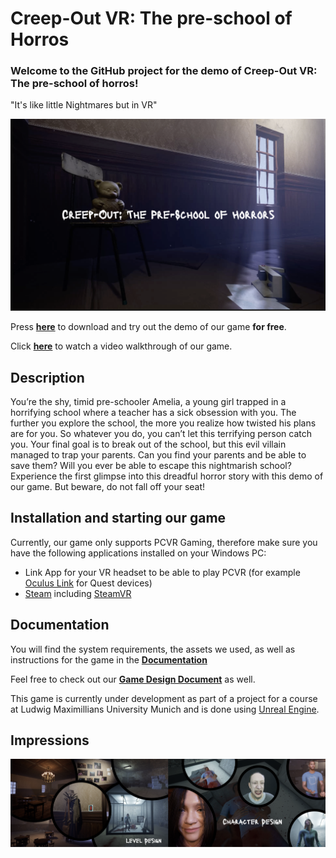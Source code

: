 # Creep-Out VR: The pre-school of Horros

### Welcome to the GitHub project for the demo of Creep-Out VR: The pre-school of horros!
"It's like little Nightmares but in VR"

![Intro_Image](additional_files/Intro_Image.png)

Press **[here](https://syncandshare.lrz.de/getlink/fiGBr9DgvzNa1A9wXbfQr8/Creep-Out%20Vr%20Demo.zip)** to download and try out the demo of our game **for free**.

Click **[here](additional_files/Creep-Out_VR_Demo_Walkthrough_Low.mp4)** to watch a video walkthrough of our game.


## Description

You’re the shy, timid pre-schooler Amelia, a young girl trapped in a horrifying school where a teacher has a sick obsession with you. The further you explore the school, the more you realize how twisted his plans are for you. So whatever you do, you can’t let this terrifying person catch you. Your final goal is to break out of the school, but this evil villain managed to trap your parents. Can you find your parents and be able to save them? Will you ever be able to escape this nightmarish school? Experience the first glimpse into this dreadful horror story with this demo of our game. But beware, do not fall off your seat!

## Installation and starting our game

Currently, our game only supports PCVR Gaming, therefore make sure you have the following applications installed on your Windows PC:
- Link App for your VR headset to be able to play PCVR (for example [Oculus Link](https://www.meta.com/de/quest/setup/) for Quest devices)
- [Steam](https://store.steampowered.com/) including [SteamVR](https://store.steampowered.com/app/250820/SteamVR/)

## Documentation

You will find the system requirements, the assets we used, as well as instructions for the game in the **[Documentation](docs/Creep-Out_VR_Documentation.pdf)**

Feel free to check out our **[Game Design Document](additional_files/Techdoc_Creep_Out.pdf)** as well.

This game is currently under development as part of a project for a course at Ludwig Maximillians University Munich and is done using [Unreal Engine](https://www.unrealengine.com/).


## Impressions
![Impressions](additional_files/Impression.png)
